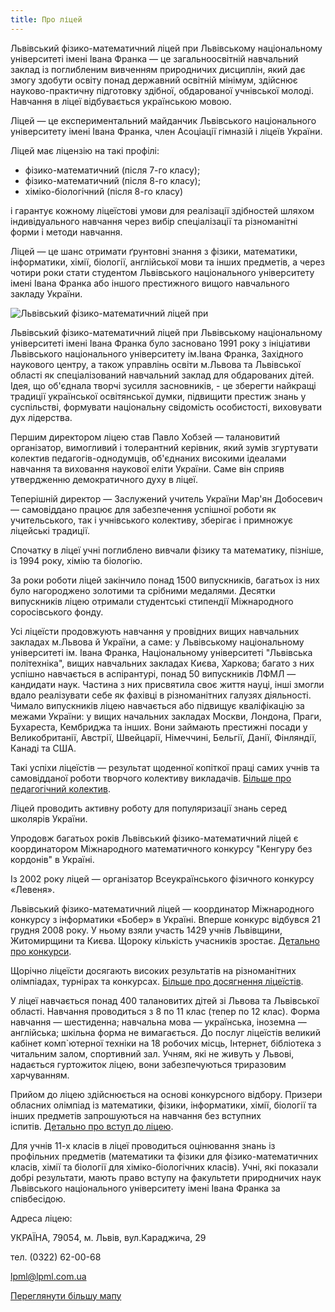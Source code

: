 ```yaml
---
title: Про ліцей
---
```

Львівський фізико-математичний ліцей при Львівському національному університеті імені Івана Франка — це загальноосвітній навчальний заклад із поглибленим вивченням природничих дисциплін, який дає змогу здобути освіту понад державний освітній мінімум, здійснює науково-практичну підготовку здібної, обдарованої учнівської молоді. Навчання в ліцеї відбувається українською мовою.

Ліцей — це експериментальний майданчик Львівського національного університету імені Івана Франка, член Асоціації гімназій і ліцеїв України.

Ліцей має ліцензію на такі профілі:

* фізико-математичний (після 7-го класу);
* фізико-математичний (після 8-го класу);
* хіміко-біологічний (після 8-го класу)

і гарантує кожному ліцеїстові умови для реалізації здібностей шляхом індивідуального навчання через вибір спеціалізації та різноманітні форми і методи навчання.

Ліцей — це шанс отримати ґрунтовні знання з фізики, математики, інформатики, хімії, біології, англійської мови та інших предметів, а через чотири роки стати студентом Львівського національного університету імені Івана Франка або іншого престижного вищого навчального закладу України.

![Львівський фізико-математичний ліцей при](/images/info/about/lyceum.png)

Львівський фізико-математичний ліцей при Львівському національному університеті імені Івана Франка було засновано 1991 року з ініціативи Львівського національного університету ім.Івана Франка, Західного наукового центру, а також управлінь освіти м.Львова та Львівської області як спеціалізований навчальний заклад для обдарованих дітей. Ідея, що об'єднала творчі зусилля засновників, - це зберегти найкращі традиції української освітянської думки, підвищити престиж знань у суспільстві, формувати національну свідомість особистості, виховувати дух лідерства.

Першим директором ліцею став Павло Хобзей — талановитий організатор, вимогливий і толерантний керівник, який зумів згуртувати колектив педагогів-однодумців, об'єднаних високими ідеалами навчання та виховання наукової еліти України. Саме він сприяв утвердженню демократичного духу в ліцеї.

Теперішній директор — Заслужений учитель України Мар'ян Добосевич — самовіддано працює для забезпечення успішної роботи як учительського, так і учнівського колективу, зберігає і примножує ліцейські традиції.

Cпочатку в ліцеї учні поглиблено вивчали фізику та математику, пізніше, із 1994 року, хімію та біологію.

За роки роботи ліцей закінчило понад 1500 випускників, багатьох із них було нагороджено золотими та срібними медалями. Десятки випускників ліцею отримали студентські стипендії Міжнародного соросівського фонду.

Усі ліцеїсти продовжують навчання у провідних вищих навчальних закладах м.Львова й України, а саме: у Львівському національному університеті ім. Івана Франка, Національному університеті "Львівська політехніка", вищих навчальних закладах Києва, Харкова; багато з них успішно навчається в аспірантурі, понад 50 випускників ЛФМЛ — кандидати наук. Частина з них присвятила своє життя науці, інші змогли вдало реалізувати себе як фахівці в різноманітних галузях діяльності. Чимало випускників ліцею навчається або підвищує кваліфікацію за межами України: у вищих начальних закладах Москви, Лондона, Праги, Бухареста, Кембриджа та інших. Вони займають престижні посади у Великобританії, Австрії, Швейцарії, Німеччині, Бельгії, Данії, Фінляндії, Канаді та США.

Такі успіхи ліцеїстів — результат щоденної копіткої праці самих учнів та самовідданої роботи творчого колективу викладачів. [Більше про педагогічний колектив](/info/staff/).

Ліцей проводить активну роботу для популяризації знань серед школярів України.

Упродовж багатьох років Львівський фізико-математичний ліцей є координатором Міжнародного математичного конкурсу "Кенгуру без кордонів" в Україні.

Із 2002 року ліцей — організатор Всеукраїнського фізичного конкурсу «Левеня».

Львівський фізико-математичний ліцей — координатор Міжнародного конкурсу з інформатики «Бобер» в Україні. Вперше конкурс відбувся 21 грудня 2008 року. У ньому взяли участь 1429 учнів Львівщини, Житомирщини та Києва. Щороку кількість учасників зростає. [Детально про конкурси](/info/about/конкурси/).

Щорічно ліцеїсти досягають високих результатів на різноманітних олімпіадах, турнірах та конкурсах. [Більше про досягнення ліцеїстів](/info/education/).

У ліцеї навчається понад 400 талановитих дітей зі Львова та Львівської області. Навчання проводиться з 8 по 11 клас (тепер по 12 клас). Форма навчання — шестиденна; навчальна мова — українська, іноземна — англійська; шкільна форма не вимагається. До послуг ліцеїстів великий кабінет комп`ютерної техніки на 18 робочих місць, Інтернет, бібліотека з читальним залом, спортивний зал. Учням, які не живуть у Львові, надається гуртожиток ліцею, вони забезпечуються триразовим харчуванням.

Прийом до ліцею здійснюється на основі конкурсного відбору. Призери обласних олімпіад із математики, фізики, інформатики, хімії, біології та інших предметів запрошуються на навчання без вступних іспитів. [Детально про вступ до ліцею](/info/for-entrants/).

Для учнів 11-х класів в ліцеї проводиться оцінювання знань із профільних предметів (математики та фізики для фізико-математичних класів, хімії та біології для хіміко-біологічних класів). Учні, які показали добрі результати, мають право вступу на факультети природничих наук Львівського національного університету імені Івана Франка за співбесідою.

Адреса ліцею:

УКРАЇНА, 79054, м. Львів, вул.Караджича, 29

тел. (0322) 62-00-68

lpml@lpml.com.ua

[Переглянути більшу мапу](https://maps.google.com/maps?f=q&source=embed&hl=uk&geocode=&q=29+%D1%83%D0%BB%D0%B8%D1%86%D0%B0+%D0%9A%D0%B0%D1%80%D0%B0%D0%B4%D0%B6%D0%B8%D1%87%D0%B0,+%D0%9B%D1%8C%D0%B2%D1%96%D0%B2,+%D0%9B%D1%8C%D0%B2%D1%96%D0%B2%D1%81%D1%8C%D0%BA%D0%B0+%D0%BE%D0%B1%D0%BB%D0%B0%D1%81%D1%82%D1%8C,+%D0%A3%D0%BA%D1%80%D0%B0%D1%97%D0%BD%D0%B0&aq=0&oq=29+%D0%BA%D0%B0%D1%80%D0%B0%D0%B4%D0%B6%D0%B8%D1%87%D0%B0&sll=37.0625,-95.677068&sspn=51.754532,64.6875&ie=UTF8&hq=&hnear=%D0%B2%D1%83%D0%BB.+%D0%9A%D0%B0%D1%80%D0%B0%D0%B4%D0%B6%D0%B8%D1%87%D0%B0,+29,+%D0%9B%D1%8C%D0%B2%D1%96%D0%B2,+%D0%9B%D1%8C%D0%B2%D1%96%D0%B2%D1%81%D1%8C%D0%BA%D0%B0+%D0%BE%D0%B1%D0%BB%D0%B0%D1%81%D1%82%D1%8C,+%D0%A3%D0%BA%D1%80%D0%B0%D1%97%D0%BD%D0%B0&t=m&z=14&iwloc=r0&ll=49.824116,23.971426)
